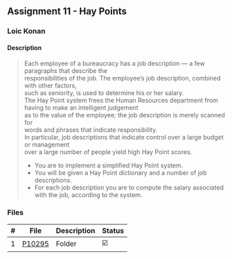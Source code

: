 ## Assignment 11 - Hay Points

### Loic Konan

#### Description

> Each employee of a bureaucracy has a job description — a few paragraphs that describe the<br>
> responsibilities of the job. The employee’s job description, combined with other factors,<br>
> such as seniority, is used to determine his or her salary.<br>
> The Hay Point system frees the Human Resources department from having to make an intelligent judgement<br>
> as to the value of the employee; the job description is merely scanned for<br>
> words and phrases that indicate responsibility.<br>
> In particular, job descriptions that indicate control over a large budget or management<br>
> over a large number of people yield high Hay Point scores.<br>
>
> - You are to implement a simplified Hay Point system.
> - You will be given a Hay Point dictionary and a number of job descriptions.
> - For each job description you are to compute the salary associated with the job, according to the system.

### Files

|   #   | File     | Description | Status                  |
| :---: | -------- | ----------- | ----------------------- |
|   1   | [P10295](./P10295) | Folder      | :ballot_box_with_check: |
